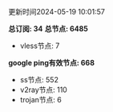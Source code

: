 更新时间2024-05-19 10:01:57

**总订阅: 34**
**总节点: 6485**
- vless节点: 7

**google ping有效节点: 668**
- ss节点: 552
- v2ray节点: 110
- trojan节点: 6
